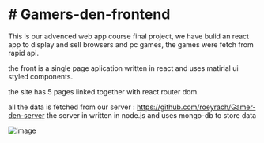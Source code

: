 # # Gamers-den-frontend
This is our advenced web app course final project, we have bulid an react app to display and sell browsers and pc games, the games were fetch from rapid api.

the front is a single page aplication written in react and uses matirial ui styled components.

the site has 5 pages linked together with react router dom.

all the data is fetched from our server : https://github.com/roeyrach/Gamer-den-server
the server in written in node.js and uses mongo-db to store data

![image](https://user-images.githubusercontent.com/93585090/212473497-113553e0-4bbb-4379-a443-8f2d0969ff6d.png)

